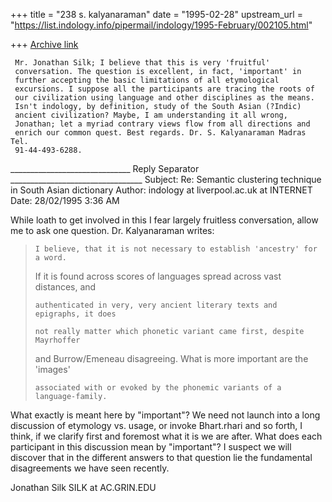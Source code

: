 +++
title = "238 s. kalyanaraman"
date = "1995-02-28"
upstream_url = "https://list.indology.info/pipermail/indology/1995-February/002105.html"

+++
[Archive link](https://list.indology.info/pipermail/indology/1995-February/002105.html)

     Mr. Jonathan Silk; I believe that this is very 'fruitful' 
     conversation. The question is excellent, in fact, 'important' in 
     further accepting the basic limitations of all etymological 
     excursions. I suppose all the participants are tracing the roots of 
     our civilization using language and other disciplines as the means. 
     Isn't indology, by definition, study of the South Asian (?Indic) 
     ancient civilization? Maybe, I am understanding it all wrong, 
     Jonathan; let a myriad contrary views flow from all directions and 
     enrich our common quest. Best regards. Dr. S. Kalyanaraman Madras Tel. 
     91-44-493-6288.


______________________________ Reply Separator _________________________________
Subject: Re: Semantic clustering technique in South Asian dictionary
Author:  indology at liverpool.ac.uk at INTERNET
Date:    28/02/1995 3:36 AM


While loath to get involved in this I fear largely fruitless conversation,
allow me to ask one question.  Dr. Kalyanaraman writes:

>     I believe, that it is not necessary to establish 'ancestry' for a word.
>If
>     it is found across scores of languages spread across vast distances, and
>
>     authenticated in very, very ancient literary texts and epigraphs, it does
>
>     not really matter which phonetic variant came first, despite Mayrhoffer
>and
>     Burrow/Emeneau disagreeing. What is more important are the 'images'
>
>     associated with or evoked by the phonemic variants of a language-family.
>
>

What exactly is meant here by "important"?  We need not launch into a long
discussion of etymology vs. usage, or invoke Bhart.rhari and so forth, I
think, if we clarify first and foremost what it is we are after.  What does
each participant in this discussion mean by "important"?  I suspect we will
discover that in the different answers to that question lie the fundamental
disagreements we have seen recently.

Jonathan Silk
SILK at AC.GRIN.EDU









